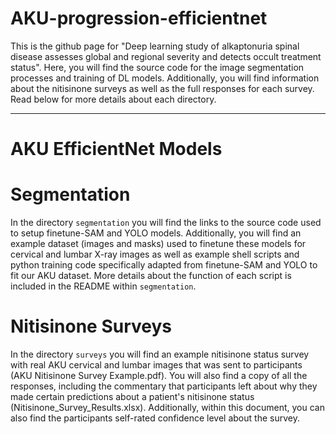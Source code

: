 # AKU-progression-efficientnet

This is the github page for "Deep learning study of alkaptonuria spinal disease assesses global and regional severity and detects occult treatment status". 
Here, you will find the source code for the image segmentation processes and training of DL models. Additionally, you will find information about the nitisinone surveys as well as the full responses for each survey. Read below for more details about each directory.

-------------------------------------------------------------------------------------------------------------------------------
# AKU EfficientNet Models

# Segmentation
In the directory `segmentation` you will find the links to the source code used to setup finetune-SAM and YOLO models. Additionally, you will find an example dataset (images and masks) used to finetune these models for cervical and lumbar X-ray images as well as example shell scripts and python training code specifically adapted from finetune-SAM and YOLO to fit our AKU dataset. More details about the function of each script is included in the README within `segmentation`. 

# Nitisinone Surveys
In the directory `surveys` you will find an example nitisinone status survey with real AKU cervical and lumbar images that was sent to participants (AKU Nitisinone Survey Example.pdf). You will also find a copy of all the responses, including the commentary that participants left about why they made certain predictions about a patient's nitisinone status (Nitisinone_Survey_Results.xlsx). Additionally, within this document, you can also find the participants self-rated confidence level about the survey.
